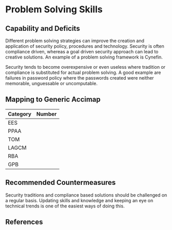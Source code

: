 # Problem Solving Skills

## Capability and Deficits
Different problem solving strategies can improve the creation and application of security policy, procedures and technology.  Security is often compliance driven, whereas
a goal driven security approach can lead to creative solutions.  An example of a problem solving framework is Cynefin.

Security tends to become overexpensive or even useless where tradition or compliance is substituted for actual problem solving.  A good example are failures in password
policy where the passwords created were neither memorable, unguessable or uncomputable.

## Mapping to Generic Accimap

|Category | Number |
| --- | --- |
|EES     |      |
|PPAA  | |
|TOM   ||
|LAGCM ||
|RBA   ||
|GPB   ||

## Recommended Countermeasures
Security traditions and compliance based solutions should be challenged on a regular basis.  Updating skills and knowledge and keeping an eye on technical trends is one
of the easiest ways of doing this.



## References
